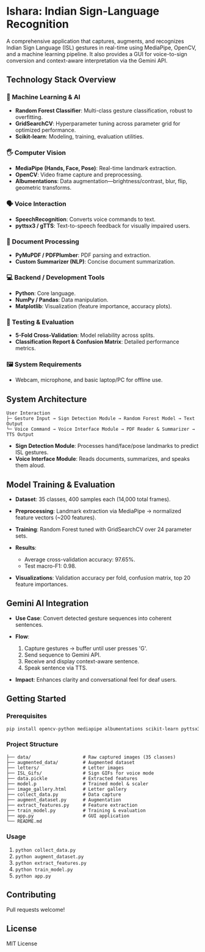 # Ishara: Indian Sign-Language Recognition

A comprehensive application that captures, augments, and recognizes Indian Sign Language (ISL) gestures in real-time using MediaPipe, OpenCV, and a machine learning pipeline. It also provides a GUI for voice-to-sign conversion and context-aware interpretation via the Gemini API.

## Technology Stack Overview

### 🧠 Machine Learning & AI

* **Random Forest Classifier**: Multi-class gesture classification, robust to overfitting.
* **GridSearchCV**: Hyperparameter tuning across parameter grid for optimized performance.
* **Scikit-learn**: Modeling, training, evaluation utilities.

### 🖐 Computer Vision

* **MediaPipe (Hands, Face, Pose)**: Real-time landmark extraction.
* **OpenCV**: Video frame capture and preprocessing.
* **Albumentations**: Data augmentation—brightness/contrast, blur, flip, geometric transforms.

### 🗣 Voice Interaction

* **SpeechRecognition**: Converts voice commands to text.
* **pyttsx3 / gTTS**: Text-to-speech feedback for visually impaired users.

### 📄 Document Processing

* **PyMuPDF / PDFPlumber**: PDF parsing and extraction.
* **Custom Summarizer (NLP)**: Concise document summarization.

### 💻 Backend / Development Tools

* **Python**: Core language.
* **NumPy / Pandas**: Data manipulation.
* **Matplotlib**: Visualization (feature importance, accuracy plots).

### 🧪 Testing & Evaluation

* **5-Fold Cross-Validation**: Model reliability across splits.
* **Classification Report & Confusion Matrix**: Detailed performance metrics.

### 🖼 System Requirements

* Webcam, microphone, and basic laptop/PC for offline use.

## System Architecture

```text
User Interaction
├─ Gesture Input → Sign Detection Module → Random Forest Model → Text Output
└─ Voice Command → Voice Interface Module → PDF Reader & Summarizer → TTS Output
```

* **Sign Detection Module**: Processes hand/face/pose landmarks to predict ISL gestures.
* **Voice Interface Module**: Reads documents, summarizes, and speaks them aloud.

## Model Training & Evaluation

* **Dataset**: 35 classes, 400 samples each (14,000 total frames).
* **Preprocessing**: Landmark extraction via MediaPipe → normalized feature vectors (\~200 features).
* **Training**: Random Forest tuned with GridSearchCV over 24 parameter sets.
* **Results**:

  * Average cross-validation accuracy: 97.65%.
  * Test macro-F1: 0.98.
* **Visualizations**: Validation accuracy per fold, confusion matrix, top 20 feature importances.

## Gemini AI Integration

* **Use Case**: Convert detected gesture sequences into coherent sentences.
* **Flow**:

  1. Capture gestures → buffer until user presses 'G'.
  2. Send sequence to Gemini API.
  3. Receive and display context-aware sentence.
  4. Speak sentence via TTS.
* **Impact**: Enhances clarity and conversational feel for deaf users.

## Getting Started

### Prerequisites

```bash
pip install opencv-python mediapipe albumentations scikit-learn pyttsx3 SpeechRecognition pillow requests pymupdf pdfplumber
```

### Project Structure

```
├── data/                   # Raw captured images (35 classes)
├── augmented_data/         # Augmented dataset
├── letters/                # Letter images
├── ISL_Gifs/               # Sign GIFs for voice mode
├── data.pickle             # Extracted features
├── model.p                 # Trained model & scaler
├── image_gallery.html      # Letter gallery
├── collect_data.py         # Data capture
├── augment_dataset.py      # Augmentation
├── extract_features.py     # Feature extraction
├── train_model.py          # Training & evaluation
├── app.py                  # GUI application
└── README.md
```

### Usage

1. `python collect_data.py`
2. `python augment_dataset.py`
3. `python extract_features.py`
4. `python train_model.py`
5. `python app.py`

## Contributing

Pull requests welcome!

## License

MIT License
